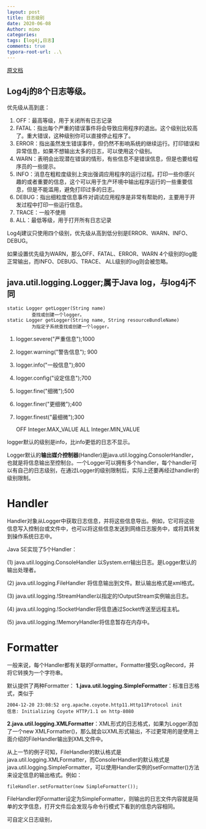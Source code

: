 ```yaml
---
layout: post
title: 日志级别
date: 2020-06-08
Author: mimo
categories: 
tags: [log4j,日志]
comments: true
typora-root-url: ..\
---
```


[原文档](https://www.cnblogs.com/xingele0917/p/4120320.html#a2)

## Log4j的8个日志等级。

优先级从高到底：

1. OFF：最高等级，用于关闭所有日志记录
2. FATAL：指出每个严重的错误事件将会导致应用程序的退出。这个级别比较高了。重大错误，这种级别你可以直接停止程序了。
3. ERROR：指出虽然发生错误事件，但仍然不影响系统的继续运行。打印错误和异常信息，如果不想输出太多的日志，可以使用这个级别。
4. WARN：表明会出现潜在错误的情形，有些信息不是错误信息，但是也要给程序员的一些提示。
5. INFO：消息在粗粒度级别上突出强调应用程序的运行过程。打印一些你感兴趣的或者重要的信息，这个可以用于生产环境中输出程序运行的一些重要信息，但是不能滥用，避免打印过多的日志。
6. DEBUG：指出细粒度信息事件对调试应用程序是非常有帮助的，主要用于开发过程中打印一些运行信息。
7. TRACE：一般不使用
8. ALL：最低等级，用于打开所有日志记录

Log4j建议只使用四个级别，优先级从高到低分别是ERROR、WARN、INFO、DEBUG。

如果设置优先级为WARN，那么OFF、FATAL、ERROR、WARN 4个级别的log能正常输出，而INFO、DEBUG、TRACE、 ALL级别的log则会被忽略。



## java.util.logging.Logger;属于Java log，与log4j不同

```
static Logger getLogger(String name) 
         查找或创建一个logger。
static Logger getLogger(String name, String resourceBundleName) 
         为指定子系统查找或创建一个logger。
```

1. logger.severe("严重信息");1000

2. logger.warning("警告信息"); 900

3. logger.info("一般信息");800

4. logger.config("设定信息");700

5. logger.fine("细微");500

6. logger.finer("更细微");400

7. logger.finest("最细微");300

   OFF Integer.MAX_VALUE	ALL Integer.MIN_VALUE

logger默认的级别是info，比info更低的日志不显示。

Logger默认的**输出媒介控制器**(Handler)是java.util.logging.ConsolerHandler，也就是将信息输出至控制台。一个Logger可以拥有多个handler，每个handler可以有自己的日志级别，在通过Logger的级别限制后，实际上还要再经过handler的级别限制。

# Handler

Handler对象从Logger中获取日志信息，并将这些信息导出。例如，它可将这些信息写入控制台或文件中，也可以将这些信息发送到网络日志服务中，或将其转发到操作系统日志中。

Java SE实现了5个Handler：

(1) java.util.logging.ConsoleHandler 以System.err输出日志。是Logger默认的输出处理者。

(2) java.util.logging.FileHandler 将信息输出到文件。默认输出格式是xml格式。

(3) java.util.logging.!StreamHandler以指定的!OutputStream实例输出日志。

(4) java.util.logging.!SocketHandler将信息通过Socket传送至远程主机。

(5) java.util.logging.!MemoryHandler将信息暂存在内存中。

# Formatter

一般来说，每个Handler都有关联的Formatter。Formatter接受LogRecord，并将它转换为一个字符串。

默认提供了两种Formatter：
**1.java.util.logging.SimpleFormatter**：标准日志格式，类似于

```
2004-12-20 23:08:52 org.apache.coyote.http11.Http11Protocol init
信息: Initializing Coyote HTTP/1.1 on http-8080
```

**2.java.util.logging.XMLFormatter**：XML形式的日志格式，如果为Logger添加了一个new XMLFormatter()，那么就会以XML形式输出，不过更常用的是使用上面介绍的FileHandler输出到XML文件中。

从上一节的例子可知，FileHandler的默认格式是java.util.logging.XMLFormatter，而ConsolerHandler的默认格式是java.util.logging.SimpleFormatter，可以使用Handler实例的setFormatter()方法来设定信息的输出格式。例如：

```
fileHandler.setFormatter(new SimpleFormatter());
```

FileHandler的Formatter设定为SimpleFormatter，则输出的日志文件内容就是简单的文字信息，打开文件后会发现与命令行模式下看到的信息内容相同。



可自定义日志级别，